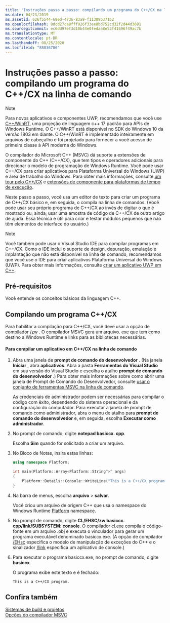 ```yaml
---
title: 'Instruções passo a passo: compilando um programa do C++/CX na linha de comando'
ms.date: 04/23/2019
ms.assetid: 626f5544-69ed-4736-83a9-f11389b371b2
ms.openlocfilehash: 8dcd27ca8fff826f33ee8bd752cd32f2d44d3691
ms.sourcegitcommit: ec6dd97ef3d10b44e0fedaa8e53f41696f49ac7b
ms.translationtype: MT
ms.contentlocale: pt-BR
ms.lasthandoff: 08/25/2020
ms.locfileid: "88836706"
---
```

# <a name="walkthrough-compiling-a-ccx-program-on-the-command-line"></a>Instruções passo a passo: compilando um programa do C++/CX na linha de comando

> [!NOTE]
> Para novos aplicativos e componentes UWP, recomendamos que você use [C++/WinRT](/windows/uwp/cpp-and-winrt-apis/), uma projeção de linguagem c++ 17 padrão para APIs de Windows Runtime. O C++/WinRT está disponível no SDK do Windows 10 da versão 1803 em diante. O C++/WinRT é implementado inteiramente em arquivos de cabeçalho e foi projetado para fornecer a você acesso de primeira classe à API moderna do Windows.

O compilador do Microsoft C++ (MSVC) dá suporte a extensões de componente do C++ (C++/CX), que tem tipos e operadores adicionais para direcionar o modelo de programação de Windows Runtime. Você pode usar C++/CX para criar aplicativos para Plataforma Universal do Windows (UWP) e área de trabalho do Windows. Para obter mais informações, consulte [um tour pelo C++/CX](/archive/msdn-magazine/2013/april/component-extensions-a-tour-of-c-cx) e [extensões de componente para plataformas de tempo de execução](../extensions/component-extensions-for-runtime-platforms.md).

Neste passo a passo, você usa um editor de texto para criar um programa de C++/CX básico e, em seguida, o compila na linha de comandos. (Você pode usar seu próprio programa de C++/CX ao invés de digitar o que é mostrado ou, ainda, usar uma amostra de código de C++/CX de outro artigo de ajuda. Essa técnica é útil para criar e testar módulos pequenos que não têm elementos de interface do usuário.)

> [!NOTE]
> Você também pode usar o Visual Studio IDE para compilar programas em C++/CX. Como o IDE inclui o suporte de design, depuração, emulação e implantação que não está disponível na linha de comando, recomendamos que você use o IDE para criar aplicativos Plataforma Universal do Windows (UWP). Para obter mais informações, consulte [criar um aplicativo UWP em C++](/windows/uwp/get-started/create-a-basic-windows-10-app-in-cpp).

## <a name="prerequisites"></a>Pré-requisitos

Você entende os conceitos básicos da linguagem C++.

## <a name="compiling-a-ccx-program"></a>Compilando um programa C++/CX

Para habilitar a compilação para C++/CX, você deve usar a opção de compilador [/zw](reference/zw-windows-runtime-compilation.md) . O compilador MSVC gera um arquivo. exe que tem como destino a Windows Runtime e links para as bibliotecas necessárias.

#### <a name="to-compile-a-ccx-application-on-the-command-line"></a>Para compilar um aplicativo em C++/CX na linha de comando

1. Abra uma janela de **prompt de comando do desenvolvedor** . (Na janela **Iniciar** , abra **aplicativos**. Abra a pasta **Ferramentas do Visual Studio** em sua versão do Visual Studio e escolha o atalho **prompt de comando do desenvolvedor** .) Para obter mais informações sobre como abrir uma janela de Prompt de Comando do Desenvolvedor, consulte [usar o conjunto de ferramentas MSVC na linha de comando](building-on-the-command-line.md).

   As credenciais de administrador podem ser necessárias para compilar o código com êxito, dependendo do sistema operacional e da configuração do computador. Para executar a janela de prompt de comando como administrador, abra o menu de atalho para **prompt de comando do desenvolvedor** e, em seguida, escolha **Executar como administrador**.

1. No prompt de comando, digite **notepad basiccx. cpp**.

   Escolha **Sim** quando for solicitado a criar um arquivo.

1. No Bloco de Notas, insira estas linhas:

    ```cpp
    using namespace Platform;

    int main(Platform::Array<Platform::String^>^ args)
    {
        Platform::Details::Console::WriteLine("This is a C++/CX program.");
    }
    ```

1. Na barra de menus, escolha **arquivo**  >  **salvar**.

   Você criou um arquivo de origem C++ que usa o namespace do Windows Runtime [Platform](../cppcx/platform-namespace-c-cx.md) namespace.

1. No prompt de comando, digite **CL/EHSC/zw basiccx. cpp/link/SUBSYSTEM: console**. O compilador cl.exe compila o código-fonte em um arquivo .obj e executa o vinculador para gerar um programa executável denominado basiccx.exe. (A opção de compilador [/EHsc](reference/eh-exception-handling-model.md) especifica o modelo de manipulação de exceções do C++ e o sinalizador [/link](reference/link-pass-options-to-linker.md) especifica um aplicativo de console.)

1. Para executar o programa basiccx.exe, no prompt de comando, digite **basiccx**.

   O programa exibe este texto e é fechado:

    ```Output
    This is a C++/CX program.
    ```

## <a name="see-also"></a>Confira também

[Sistemas de build e projetos](projects-and-build-systems-cpp.md)<br/>
[Opções do compilador MSVC](reference/compiler-options.md)
